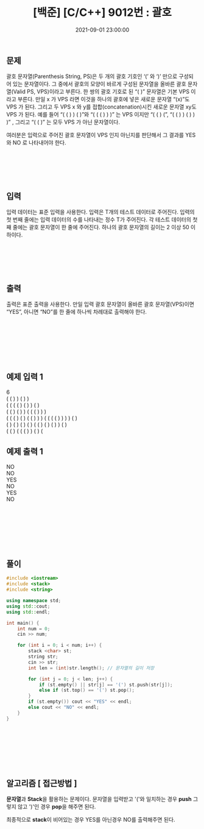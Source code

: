 ﻿---
title: "[백준] [C/C++] 9012번 : 괄호"
date: 2021-09-01 23:00:00
categories:
- 백준
tags:
- 백준
- 알고리즘
- 자료구조
comments : true
---

## 문제

괄호 문자열(Parenthesis String, PS)은 두 개의 괄호 기호인 ‘(’ 와 ‘)’ 만으로 구성되어 있는 문자열이다. 그 중에서 괄호의 모양이 바르게 구성된 문자열을 올바른 괄호 문자열(Valid PS, VPS)이라고 부른다. 한 쌍의 괄호 기호로 된 “( )” 문자열은 기본 VPS 이라고 부른다. 만일 x 가 VPS 라면 이것을 하나의 괄호에 넣은 새로운 문자열 “(x)”도 VPS 가 된다. 그리고 두 VPS x 와 y를 접합(concatenation)시킨 새로운 문자열 xy도 VPS 가 된다. 예를 들어 “( ( ) ) ( )”와 “( ( ( ) ) )” 는 VPS 이지만 “( ( ) (”, “( ( ) ) ( ) ) )” , 그리고 “( ( )” 는 모두 VPS 가 아닌 문자열이다.

여러분은 입력으로 주어진 괄호 문자열이 VPS 인지 아닌지를 판단해서 그 결과를 YES 와 NO 로 나타내어야 한다.
<br><br><br><br><br><br>

  

## 입력

입력 데이터는 표준 입력을 사용한다. 입력은 T개의 테스트 데이터로 주어진다. 입력의 첫 번째 줄에는 입력 데이터의 수를 나타내는 정수 T가 주어진다. 각 테스트 데이터의 첫째 줄에는 괄호 문자열이 한 줄에 주어진다. 하나의 괄호 문자열의 길이는 2 이상 50 이하이다.
<br><br><br><br><br><br>

  

## 출력
출력은 표준 출력을 사용한다. 만일 입력 괄호 문자열이 올바른 괄호 문자열(VPS)이면 “YES”, 아니면 “NO”를 한 줄에 하나씩 차례대로 출력해야 한다.

<br><br><br><br><br><br>

  

## 예제 입력 1
6  
( ( ) ) ( ) )    
( ( ( ( ) ( ) ) ( )  
( ( ) ( ) ) ( ( ( ) ) )  
( ( ( ) ( ) ( ( ) ) ) ( ( ( ( ) ) ) ) ( )  
( ) ( ) ( ) ( ) ( ( ) ( ) ( ) ) ( )  
( ( ) ( ( ( ) ) ( ) (  

## 예제 출력 1
NO  
NO  
YES  
NO  
YES  
NO  

<br><br><br><br><br><br>

## 풀이
```c++
#include <iostream>
#include <stack>
#include <string>

using namespace std;
using std::cout;
using std::endl;

int main() {
	int num = 0;
	cin >> num;

	for (int i = 0; i < num; i++) {
		stack <char> st;
		string str;
		cin >> str;
		int len = (int)str.length(); // 문자열의 길이 저장

		for (int j = 0; j < len; j++) {
			if (st.empty() || str[j] == '(') st.push(str[j]);
			else if (st.top() == '(') st.pop();
		}
		if (st.empty()) cout << "YES" << endl;
		else cout << "NO" << endl;
	}
}
```

<br><br><br><br><br><br>

## 알고리즘 [ 접근방법 ]
**문자열**과 **Stack**을 활용하는 문제이다.
문자열을 입력받고 '('와 일치하는 경우 **push**
그렇지 않고 ')'인 경우 **pop**을 해주면 된다.

최종적으로 **stack**이 비어있는 경우 YES를
아닌경우 NO를 출력해주면 된다.
